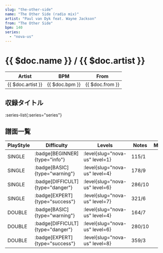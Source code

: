 ```yaml
---
slug: "the-other-side"
name: "The Other Side (radio mix)"
artist: "Paul van Dyk feat. Wayne Jackson"
from: "The Other Side"
bpm: 140
series:
  - "nova-us"
---
```


# {{ $doc.name }} / {{ $doc.artist }}

|Artist|BPM|From|
|------|---|----|
|{{ $doc.artist }}|{{ $doc.bpm }}|{{ $doc.from }}|

## 収録タイトル

:series-list{:series="series"}

## 譜面一覧

|PlayStyle|Difficulty|Levels|Notes|Movie|
|---------|----------|------|-----|-----|
|SINGLE| :badge[BEGINNER]{type="info"}|<div class="field is-grouped is-grouped-multiline"> :level{slug="nova-us" level=1}</div>|115/1||
|SINGLE| :badge[BASIC]{type="warning"}|<div class="field is-grouped is-grouped-multiline"> :level{slug="nova-us" level=4}</div>|178/9||
|SINGLE| :badge[DIFFICULT]{type="danger"}|<div class="field is-grouped is-grouped-multiline"> :level{slug="nova-us" level=6}</div>|286/10||
|SINGLE| :badge[EXPERT]{type="success"}|<div class="field is-grouped is-grouped-multiline"> :level{slug="nova-us" level=7}</div>|321/6||
|DOUBLE| :badge[BASIC]{type="warning"}|<div class="field is-grouped is-grouped-multiline"> :level{slug="nova-us" level=4}</div>|164/7||
|DOUBLE| :badge[DIFFICULT]{type="danger"}|<div class="field is-grouped is-grouped-multiline"> :level{slug="nova-us" level=6}</div>|280/10||
|DOUBLE| :badge[EXPERT]{type="success"}|<div class="field is-grouped is-grouped-multiline"> :level{slug="nova-us" level=8}</div>|359/3||
